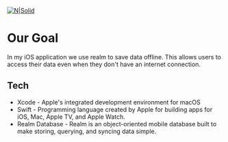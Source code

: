 
[![N|Solid](https://media.licdn.com/dms/image/D5616AQHPtago0dKxng/profile-displaybackgroundimage-shrink_350_1400/0/1663134531439?e=1679529600&v=beta&t=-ihSeb1f9_todB_o6N7XK9LFrlNtSn0Wrha_0ErAx-Y)](https://www.linkedin.com/in/abu-sahid-reza-5987ba6a)

# Our Goal 
In my iOS application we use realm to save data offline. This allows users to access their data even when they don't have an internet connection.

## Tech

-  Xcode - Apple's integrated development environment for macOS
-  Swift - Programming language created by Apple for building apps for iOS, Mac, Apple TV, and Apple Watch.
- Realm Database - Realm is an object-oriented mobile database built to make storing, querying, and syncing data simple.
